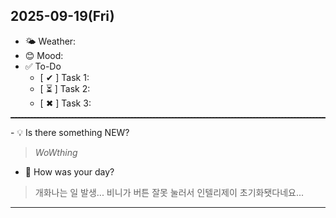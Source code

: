 ## 2025-09-19(Fri)

- 🌤 Weather:
- 😊 Mood:
- ✅ To-Do
  - [ ✔ ] Task 1:
  - [ ⏳ ] Task 2:
  - [ ✖ ] Task 3:
<hr style="border-top: 1px dashed #333;">
- 💡 Is there something NEW?

> *WoWthing*

- 📝 How was your day?
> 개화나는 일 발생...
> 비니가 버튼 잘못 눌러서 인텔리제이 초기화됏다네요...

---
